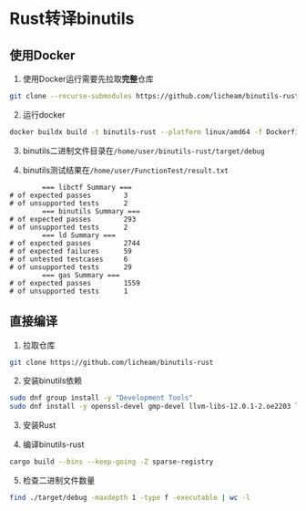 # Rust转译binutils

## 使用Docker

1. 使用Docker运行需要先拉取**完整**仓库
```bash
git clone --recurse-submodules https://github.com/licheam/binutils-rust
```

2. 运行docker
```bash
docker buildx build -t binutils-rust --platform linux/amd64 -f Dockerfile ./
```

3. binutils二进制文件目录在`/home/user/binutils-rust/target/debug`

4. binutils测试结果在`/home/user/FunctionTest/result.txt`

```
        === libctf Summary ===
# of expected passes		3
# of unsupported tests		2
		=== binutils Summary ===
# of expected passes		293
# of unsupported tests		2
		=== ld Summary ===
# of expected passes		2744
# of expected failures		59
# of untested testcases		6
# of unsupported tests		29
		=== gas Summary ===
# of expected passes		1559
# of unsupported tests		1
```

## 直接编译

1. 拉取仓库
```bash
git clone https://github.com/licheam/binutils-rust
```

2. 安装binutils依赖
``` bash
sudo dnf group install -y "Development Tools"
sudo dnf install -y openssl-devel gmp-devel llvm-libs-12.0.1-2.oe2203 llvm-devel-12.0.1-2.oe2203 clang-devel cmake
```

3. 安装Rust

4. 编译binutils-rust
```bash
cargo build --bins --keep-going -Z sparse-registry
```

5. 检查二进制文件数量
```bash
find ./target/debug -maxdepth 1 -type f -executable | wc -l
```
